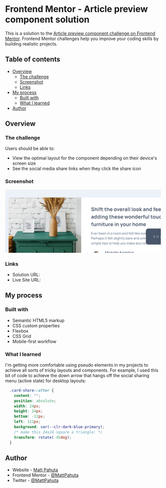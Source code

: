# Frontend Mentor - Article preview component solution

This is a solution to the [Article preview component challenge on Frontend Mentor](https://www.frontendmentor.io/challenges/article-preview-component-dYBN_pYFT). Frontend Mentor challenges help you improve your coding skills by building realistic projects. 

## Table of contents

- [Overview](#overview)
  - [The challenge](#the-challenge)
  - [Screenshot](#screenshot)
  - [Links](#links)
- [My process](#my-process)
  - [Built with](#built-with)
  - [What I learned](#what-i-learned)
- [Author](#author)

## Overview

### The challenge

Users should be able to:

- View the optimal layout for the component depending on their device's screen size
- See the social media share links when they click the share icon

### Screenshot

![](./images/project-ss.webp)


### Links

- Solution URL: [](https://your-solution-url.com)
- Live Site URL: [](https://article-preview-component-five-murex.vercel.app/)

## My process

### Built with

- Semantic HTML5 markup
- CSS custom properties
- Flexbox
- CSS Grid
- Mobile-first workflow


### What I learned

I'm getting more comfortable using pseudo elements in my projects to achieve all sorts of tricky layouts and components. For example, I used this bit of code to achieve the down arrow that hangs off the social sharing menu (active state) for desktop layouts:

```css
  .card-share::after {
    content: "";
    position: absolute;
    width: 24px;
    height: 24px;
    bottom: -12px;
    left: 112px;
    background: var(--clr-dark-blue-primary);
    /* make this 24x24 square a triangle: */
    transform: rotate(-45deg); 
  }
```

## Author

- Website - [Matt Pahuta](https://www.mattpahuta.com)
- Frontend Mentor - [@MattPahuta](https://www.frontendmentor.io/profile/MatPahuta)
- Twitter - [@MattPahuta](https://www.twitter.com/MattPahuta)